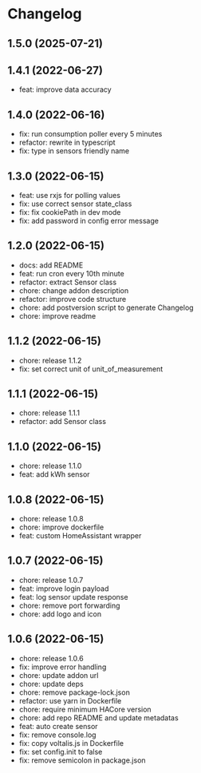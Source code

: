 # Changelog

<!-- changelog_start -->
## 1.5.0 (2025-07-21)


## 1.4.1 (2022-06-27)

- feat: improve data accuracy
## 1.4.0 (2022-06-16)

- fix: run consumption poller every 5 minutes
- refactor: rewrite in typescript
- fix: type in sensors friendly name
## 1.3.0 (2022-06-15)

- feat: use rxjs for polling values
- fix: use correct sensor state_class
- fix: fix cookiePath in dev mode
- fix: add password in config error message
## 1.2.0 (2022-06-15)

- docs: add README
- feat: run cron every 10th minute
- refactor: extract Sensor class
- chore: change addon description
- refactor: improve code structure
- chore: add postversion script to generate Changelog
- chore: improve readme
## 1.1.2 (2022-06-15)

- chore: release 1.1.2
- fix: set correct unit of unit_of_measurement

## 1.1.1 (2022-06-15)

- chore: release 1.1.1
- refactor: add Sensor class

## 1.1.0 (2022-06-15)

- chore: release 1.1.0
- feat: add kWh sensor

## 1.0.8 (2022-06-15)

- chore: release 1.0.8
- chore: improve dockerfile
- feat: custom HomeAssistant wrapper

## 1.0.7 (2022-06-15)

- chore: release 1.0.7
- feat: improve login payload
- feat: log sensor update response
- chore: remove port forwarding
- chore: add logo and icon

## 1.0.6 (2022-06-15)

- chore: release 1.0.6
- fix: improve error handling
- chore: update addon url
- chore: update deps
- chore: remove package-lock.json
- refactor: use yarn in Dockerfile
- chore: require minimum HACore version
- chore: add repo README and update metadatas
- feat: auto create sensor
- fix: remove console.log
- fix: copy voltalis.js in Dockerfile
- fix: set config.init to false
- fix: remove semicolon in package.json
